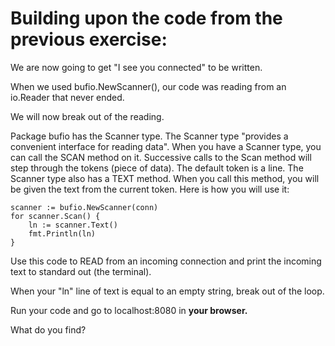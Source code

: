 # Building upon the code from the previous exercise:

We are now going to get "I see you connected" to be written.

When we used bufio.NewScanner(), our code was reading from an io.Reader that never ended.

We will now break out of the reading.

Package bufio has the Scanner type. The Scanner type "provides a convenient interface for reading data". When you have a Scanner type, you can call the SCAN method on it. Successive calls to the Scan method will step through the tokens (piece of data). The default token is a line. The Scanner type also has a TEXT method. When you call this method, you will be given the text from the current token. Here is how you will use it:

```
scanner := bufio.NewScanner(conn)
for scanner.Scan() {
	ln := scanner.Text()
	fmt.Println(ln)
}
```

Use this code to READ from an incoming connection and print the incoming text to standard out (the terminal).

When your "ln" line of text is equal to an empty string, break out of the loop.

Run your code and go to localhost:8080 in **your browser.**

What do you find?
